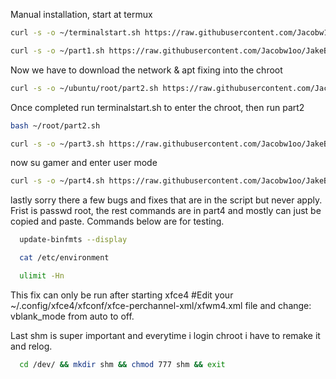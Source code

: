 Manual installation, start at termux
```bash
curl -s -o ~/terminalstart.sh https://raw.githubusercontent.com/Jacobw1oo/JakeBox/main/scripts/terminalstart.sh && chmod +x terminalstart.sh
```
```bash
curl -s -o ~/part1.sh https://raw.githubusercontent.com/Jacobw1oo/JakeBox/main/scripts/part1.sh && chmod +x ~/part1.sh && . ~/part1.sh 
```
Now we have to download the network & apt fixing into the chroot
```bash
curl -s -o ~/ubuntu/root/part2.sh https://raw.githubusercontent.com/Jacobw1oo/JakeBox/main/scripts/part2.sh
```
Once completed run terminalstart.sh to enter the chroot, then run part2
```bash
bash ~/root/part2.sh 
```
```bash
curl -s -o ~/part3.sh https://raw.githubusercontent.com/Jacobw1oo/JakeBox/main/scripts/part3.sh && bash ~/part3.sh 
```
now su gamer and enter user mode
```bash
curl -s -o ~/part4.sh https://raw.githubusercontent.com/Jacobw1oo/JakeBox/main/scripts/part4.sh && bash ~/part4.sh 
```
lastly sorry there a few bugs and fixes that are in the script but never apply. Frist is passwd root, the rest commands are in part4 and mostly can just be copied and paste.
Commands below are for testing.
```bash
  update-binfmts --display
```
```bash
  cat /etc/environment
```
```bash
  ulimit -Hn
```
This fix can only be run after starting xfce4
#Edit your ~/.config/xfce4/xfconf/xfce-perchannel-xml/xfwm4.xml file and change: vblank_mode from auto to off.

Last shm is super important and everytime i login chroot i have to remake it and relog.
```bash
  cd /dev/ && mkdir shm && chmod 777 shm && exit
```

#

